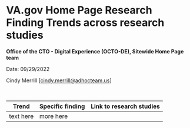 # VA.gov Home Page Research Finding Trends across research studies

**Office of the CTO - Digital Experience (OCTO-DE), Sitewide Home Page team**

Date: 09/29/2022 

Cindy Merrill [cindy.merrill@adhocteam.us]

<br>

Trend | Specific finding | Link to research studies
------------------|--------------|-----------
text here | more here
